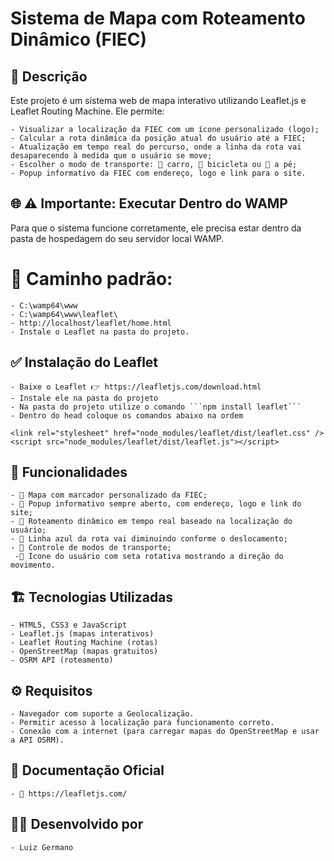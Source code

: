 # Sistema de Mapa com Roteamento Dinâmico (FIEC)
## 📌 Descrição

Este projeto é um sistema web de mapa interativo utilizando Leaflet.js e Leaflet Routing Machine. Ele permite:

    - Visualizar a localização da FIEC com um ícone personalizado (logo);
    - Calcular a rota dinâmica da posição atual do usuário até a FIEC;
    - Atualização em tempo real do percurso, onde a linha da rota vai desaparecendo à medida que o usuário se move;
    - Escolher o modo de transporte: 🚗 carro, 🚴 bicicleta ou 🚶 a pé;
    - Popup informativo da FIEC com endereço, logo e link para o site.

## 🌐 ⚠️ Importante: Executar Dentro do WAMP
Para que o sistema funcione corretamente, ele precisa estar dentro da pasta de hospedagem do seu servidor local WAMP.
# 📂 Caminho padrão:
    - C:\wamp64\www
    - C:\wamp64\www\leaflet\
    - http://localhost/leaflet/home.html
    - Instale o Leaflet na pasta do projeto.
    
## ✅ Instalação do Leaflet
    - Baixe o Leaflet 👉 https://leafletjs.com/download.html
    - Instale ele na pasta do projeto
    - Na pasta do projeto utilize o comando ```npm install leaflet```
    - Dentro do head coloque os comandos abaixo na ordem

```<link rel="stylesheet" href="node_modules/leaflet/dist/leaflet.css" />```
```<script src="node_modules/leaflet/dist/leaflet.js"></script>```

## 🚀 Funcionalidades
    - 📍 Mapa com marcador personalizado da FIEC;
    - 🔗 Popup informativo sempre aberto, com endereço, logo e link do site;
    - 📡 Roteamento dinâmico em tempo real baseado na localização do usuário;
    - 🔵 Linha azul da rota vai diminuindo conforme o deslocamento;
    - 🚥 Controle de modos de transporte;
     -🧭 Ícone do usuário com seta rotativa mostrando a direção do movimento.

## 🏗️ Tecnologias Utilizadas
    - HTML5, CSS3 e JavaScript
    - Leaflet.js (mapas interativos)
    - Leaflet Routing Machine (rotas)
    - OpenStreetMap (mapas gratuitos)
    - OSRM API (roteamento)

## ⚙️ Requisitos
    - Navegador com suporte a Geolocalização.
    - Permitir acesso à localização para funcionamento correto.
    - Conexão com a internet (para carregar mapas do OpenStreetMap e usar a API OSRM).

## 📜 Documentação Oficial
    - 🔗 https://leafletjs.com/

## 👨‍💻 Desenvolvido por
    - Luiz Germano

